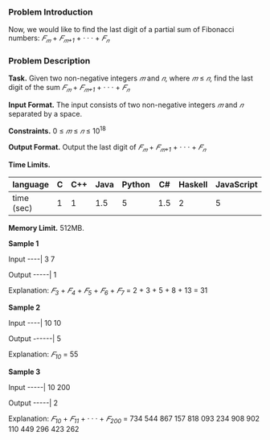 ### Problem Introduction

Now, we would like to find the last digit of a partial sum of Fibonacci numbers: *𝐹<sub>𝑚</sub>* + *𝐹<sub>𝑚+1</sub>* + · · · + *𝐹<sub>𝑛</sub>*

### Problem Description

**Task.** Given two non-negative integers *𝑚* and *𝑛*, where *𝑚* ≤ *𝑛*, find the last digit of the sum *𝐹<sub>𝑚</sub>* + *𝐹<sub>𝑚+1</sub>* +
· · · + *𝐹<sub>𝑛</sub>*

**Input Format.** The input consists of two non-negative integers *𝑚* and *𝑛* separated by a space.

**Constraints.** 0 ≤ *𝑚* ≤ *𝑛* ≤ 10<sup>18</sup>

**Output Format.** Output the last digit of *𝐹<sub>𝑚</sub>* + *𝐹<sub>𝑚+1</sub>* + · · · + *𝐹<sub>𝑛</sub>*

**Time Limits.** 

 language | C | C++ | Java | Python | C# | Haskell | JavaScript | Ruby | Scala 
| ------------ | ------------ | ------------ | ------------ | ------------ | ------------ | ------------ | ------------ | ------------ | ------------ |
 time (sec) | 1 | 1 | 1.5 | 5 | 1.5 | 2 | 5 | 5 | 3 

**Memory Limit.** 512MB.

**Sample 1**

Input
----|
3 7

Output
-----|
1

Explanation:
*𝐹<sub>3</sub>* + *𝐹<sub>4</sub>* + *𝐹<sub>5</sub>* + *𝐹<sub>6</sub>* + *𝐹<sub>7</sub>* = 2 + 3 + 5 + 8 + 13 = 31

**Sample 2**

Input
----|
10 10

Output
------|
5

Explanation: *𝐹<sub>10</sub>* = 55

**Sample 3**

Input
-----|
10 200

Output
-----|
2

Explanation: *𝐹<sub>10</sub>* + *𝐹<sub>11</sub>* + · · · + *𝐹<sub>200</sub>* = 734 544 867 157 818 093 234 908 902 110 449 296 423 262
